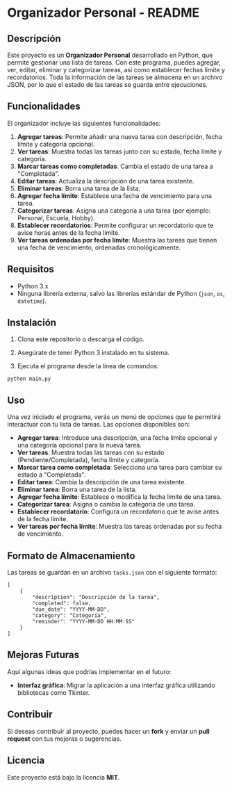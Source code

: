 # **Organizador Personal - README**

## Descripción
Este proyecto es un **Organizador Personal** desarrollado en Python, que permite gestionar una lista de tareas. Con este programa, puedes agregar, ver, editar, eliminar y categorizar tareas, así como establecer fechas límite y recordatorios. Toda la información de las tareas se almacena en un archivo JSON, por lo que el estado de las tareas se guarda entre ejecuciones.

## Funcionalidades

El organizador incluye las siguientes funcionalidades:

1. **Agregar tareas**: Permite añadir una nueva tarea con descripción, fecha límite y categoría opcional.
2. **Ver tareas**: Muestra todas las tareas junto con su estado, fecha límite y categoría.
3. **Marcar tareas como completadas**: Cambia el estado de una tarea a "Completada".
4. **Editar tareas**: Actualiza la descripción de una tarea existente.
5. **Eliminar tareas**: Borra una tarea de la lista.
6. **Agregar fecha límite**: Establece una fecha de vencimiento para una tarea.
7. **Categorizar tareas**: Asigna una categoría a una tarea (por ejemplo: Personal, Escuela, Hobby).
8. **Establecer recordatorios**: Permite configurar un recordatorio que te avise horas antes de la fecha límite.
9. **Ver tareas ordenadas por fecha límite**: Muestra las tareas que tienen una fecha de vencimiento, ordenadas cronológicamente.

## Requisitos

- Python 3.x
- Ninguna librería externa, salvo las librerías estándar de Python (`json`, `os`, `datetime`).

## Instalación
1. Clona este repositorio o descarga el código.

2. Asegúrate de tener Python 3 instalado en tu sistema.

3. Ejecuta el programa desde la línea de comandos:

```
python main.py
```

## Uso
Una vez iniciado el programa, verás un menú de opciones que te permitirá interactuar con tu lista de tareas. Las opciones disponibles son:

- **Agregar tarea**: Introduce una descripción, una fecha límite opcional y una categoría opcional para la nueva tarea.
- **Ver tareas**: Muestra todas las tareas con su estado (Pendiente/Completada), fecha límite y categoría.
- **Marcar tarea como completada**: Selecciona una tarea para cambiar su estado a "Completada".
- **Editar tarea**: Cambia la descripción de una tarea existente.
- **Eliminar tarea**: Borra una tarea de la lista.
- **Agregar fecha límite**: Establece o modifica la fecha límite de una tarea.
- **Categorizar tarea**: Asigna o cambia la categoría de una tarea.
- **Establecer recordatorio**: Configura un recordatorio que te avise antes de la fecha límite.
- **Ver tareas por fecha límite**: Muestra las tareas ordenadas por su fecha de vencimiento.

## Formato de Almacenamiento
Las tareas se guardan en un archivo `tasks.json` con el siguiente formato:
```
[
    {
        "description": "Descripción de la tarea",
        "completed": false,
        "due_date": "YYYY-MM-DD",
        "category": "Categoría",
        "reminder": "YYYY-MM-DD HH:MM:SS"
    }
]
```
## Mejoras Futuras
Aquí algunas ideas que podrías implementar en el futuro:

- **Interfaz gráfica**: Migrar la aplicación a una interfaz gráfica utilizando bibliotecas como Tkinter.

## Contribuir
Si deseas contribuir al proyecto, puedes hacer un **fork** y enviar un **pull request** con tus mejoras o sugerencias.

## Licencia
Este proyecto está bajo la licencia **MIT**.